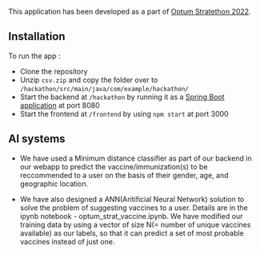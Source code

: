 This application has been developed as a part of [Optum Stratethon 2022](https://unstop.com/competition/optum-stratethon-e-track-optum-stratethon-season-4-optum-409946).

## Installation

To run the app :

* Clone the repository
* Unzip ```csv.zip``` and copy the folder over to ```/hackathon/src/main/java/com/example/hackathon/```
* Start the backend at ```/hackathon``` by running it as a [Spring Boot application](https://www.geeksforgeeks.org/how-to-run-spring-boot-application/) at port 8080
* Start the frontend at ```/frontend``` by using ```npm start``` at port 3000

## AI systems

* We have used a Minimum distance classifier as part of our backend in our webapp to predict the vaccine/immunization(s) to be reccommended to a user on the basis of their gender, age, and geographic location.

* We have also designed a ANN(Aritificial Neural Network) solution to solve the problem of suggesting vaccines to a user. Details are in the ipynb notebook - optum_strat_vaccine.ipynb. We have modified our training data by using a vector of size N(= number of unique vaccines available) as our labels, so that it can predict a set of most probable vaccines instead of just one.